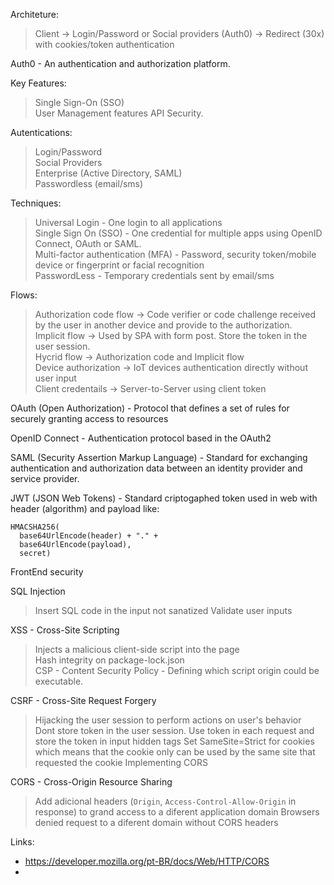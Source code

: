 Architeture:

> Client -> Login/Password or Social providers (Auth0) -> Redirect (30x) with cookies/token authentication

Auth0 - An authentication and authorization platform.

Key Features: 
> Single Sign-On (SSO)  
> User Management features
> API Security.  

Autentications:
> Login/Password  
> Social Providers  
> Enterprise (Active Directory, SAML)  
> Passwordless (email/sms)  

Techniques:
> Universal Login - One login to all applications  
> Single Sign On (SSO) - One credential for multiple apps using OpenID Connect, OAuth or SAML.  
> Multi-factor authentication (MFA) - Password, security token/mobile device or fingerprint or facial recognition  
> PasswordLess - Temporary credentials sent by email/sms  

Flows:
> Authorization code flow -> Code verifier or code challenge received by the user in another device and provide to the authorization.  
> Implicit flow -> Used by SPA with form post. Store the token in the user session.  
> Hycrid flow -> Authorization code and Implicit flow  
> Device authorization -> IoT devices authentication directly without user input  
> Client credentails -> Server-to-Server using client token  

OAuth (Open Authorization) - Protocol that defines a set of rules for securely granting access to resources

OpenID Connect - Authentication protocol based in the OAuth2

SAML (Security Assertion Markup Language) - Standard for exchanging authentication and authorization data between an identity provider and service provider.

JWT (JSON Web Tokens) - Standard criptogaphed token used in web with header (algorithm) and payload like:

```
HMACSHA256(
  base64UrlEncode(header) + "." +
  base64UrlEncode(payload),
  secret)
```

FrontEnd security

SQL Injection
> Insert SQL code in the input not sanatized
> Validate user inputs

XSS - Cross-Site Scripting
> Injects a malicious client-side script into the page  
> Hash integrity on package-lock.json  
> CSP - Content Security Policy - Defining which script origin could be executable.

CSRF - Cross-Site Request Forgery
> Hijacking the user session to perform actions on user's behavior  
> Dont store token in the user session. Use token in each request and store the token in input hidden tags
> Set SameSite=Strict for cookies which means that the cookie only can be used by the same site that requested the cookie
> Implementing CORS

CORS - Cross-Origin Resource Sharing
> Add adicional headers (`Origin`, `Access-Control-Allow-Origin` in response) to grand access to a diferent application domain
> Browsers denied request to a diferent domain without CORS headers

Links:
- https://developer.mozilla.org/pt-BR/docs/Web/HTTP/CORS
- 